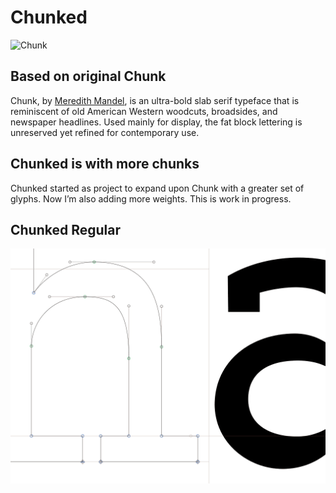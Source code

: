 # Chunked 

![Chunk](https://github.com/theleagueof/chunk/raw/master/images/chunk-1.jpeg)

## Based on original Chunk

Chunk, by [Meredith Mandel](http://www.meredithmandel.com/), is an ultra-bold slab serif typeface that is reminiscent of old American Western woodcuts, broadsides, and newspaper headlines. Used mainly for display, the fat block lettering is unreserved yet refined for contemporary use.

## Chunked is with more chunks

Chunked started as project to expand upon Chunk with a greater set of glyphs. Now I’m also adding more weights. This is work in progress.

## Chunked Regular

![Chunked Regular, work in progress](https://github.com/andreasnymark/chunked/raw/master/images/chunked_regular-ha.png)